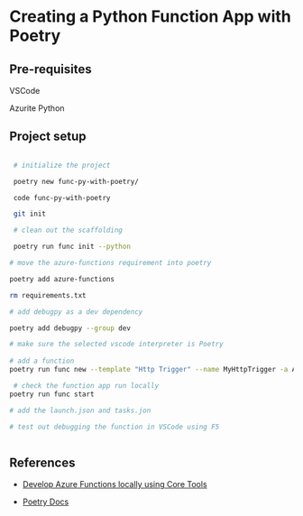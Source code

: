 # Creating a Python Function App with Poetry

## Pre-requisites

VSCode

Azurite 
Python



## Project setup

```bash

 # initialize the project

 poetry new func-py-with-poetry/

 code func-py-with-poetry

 git init

 # clean out the scaffolding 

 poetry run func init --python

# move the azure-functions requirement into poetry 

poetry add azure-functions

rm requirements.txt

# add debugpy as a dev dependency

poetry add debugpy --group dev

# make sure the selected vscode interpreter is Poetry
 
# add a function
poetry run func new --template "Http Trigger" --name MyHttpTrigger -a ANONYMOUS

 # check the function app run locally
poetry run func start

# add the launch.json and tasks.jon 

# test out debugging the function in VSCode using F5



```

## References

- [Develop Azure Functions locally using Core Tools](https://learn.microsoft.com/en-us/azure/azure-functions/functions-run-local?tabs=windows%2Cisolated-process%2Cnode-v4%2Cpython-v2%2Chttp-trigger%2Ccontainer-apps&pivots=programming-language-python)

- [Poetry Docs](https://python-poetry.org/docs/)